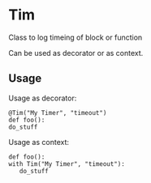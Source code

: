 # Tim
Class to log timeing of block or function

Can be used as decorator or as context.

## Usage

Usage as decorator:
```
@Tim("My Timer", "timeout")
def foo():
do_stuff
```

Usage as context:
```
def foo():
with Tim("My Timer", "timeout"):
   do_stuff
```

